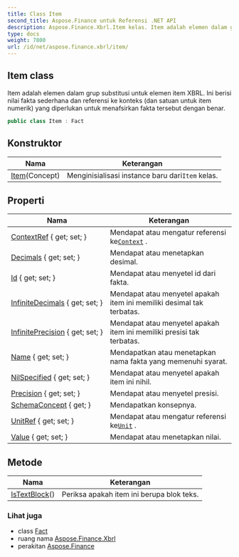 ```yaml
---
title: Class Item
second_title: Aspose.Finance untuk Referensi .NET API
description: Aspose.Finance.Xbrl.Item kelas. Item adalah elemen dalam grup substitusi untuk elemen item XBRL. Ini berisi nilai fakta sederhana dan referensi ke konteks dan satuan untuk item numerik yang diperlukan untuk menafsirkan fakta tersebut dengan benar.
type: docs
weight: 7800
url: /id/net/aspose.finance.xbrl/item/
---
```

## Item class

Item adalah elemen dalam grup substitusi untuk elemen item XBRL. Ini berisi nilai fakta sederhana dan referensi ke konteks (dan satuan untuk item numerik) yang diperlukan untuk menafsirkan fakta tersebut dengan benar.

```csharp
public class Item : Fact
```

## Konstruktor

| Nama | Keterangan |
| --- | --- |
| [Item](item/)(Concept) | Menginisialisasi instance baru dari`Item` kelas. |

## Properti

| Nama | Keterangan |
| --- | --- |
| [ContextRef](../../aspose.finance.xbrl/item/contextref/) { get; set; } | Mendapat atau mengatur referensi ke[`Context`](../context/) . |
| [Decimals](../../aspose.finance.xbrl/item/decimals/) { get; set; } | Mendapat atau menetapkan desimal. |
| [Id](../../aspose.finance.xbrl/fact/id/) { get; set; } | Mendapat atau menyetel id dari fakta. |
| [InfiniteDecimals](../../aspose.finance.xbrl/item/infinitedecimals/) { get; set; } | Mendapat atau menyetel apakah item ini memiliki desimal tak terbatas. |
| [InfinitePrecision](../../aspose.finance.xbrl/item/infiniteprecision/) { get; set; } | Mendapat atau menyetel apakah item ini memiliki presisi tak terbatas. |
| [Name](../../aspose.finance.xbrl/fact/name/) { get; set; } | Mendapatkan atau menetapkan nama fakta yang memenuhi syarat. |
| [NilSpecified](../../aspose.finance.xbrl/item/nilspecified/) { get; set; } | Mendapat atau menyetel apakah item ini nihil. |
| [Precision](../../aspose.finance.xbrl/item/precision/) { get; set; } | Mendapat atau menyetel presisi. |
| [SchemaConcept](../../aspose.finance.xbrl/item/schemaconcept/) { get; } | Mendapatkan konsepnya. |
| [UnitRef](../../aspose.finance.xbrl/item/unitref/) { get; set; } | Mendapat atau mengatur referensi ke[`Unit`](../unit/) . |
| [Value](../../aspose.finance.xbrl/item/value/) { get; set; } | Mendapat atau menetapkan nilai. |

## Metode

| Nama | Keterangan |
| --- | --- |
| [IsTextBlock](../../aspose.finance.xbrl/item/istextblock/)() | Periksa apakah item ini berupa blok teks. |

### Lihat juga

* class [Fact](../fact/)
* ruang nama [Aspose.Finance.Xbrl](../../aspose.finance.xbrl/)
* perakitan [Aspose.Finance](../../)


